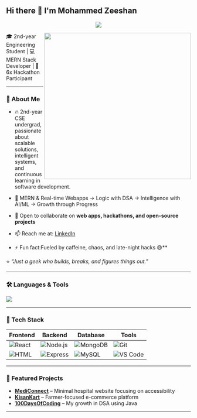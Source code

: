 ## Hi there 👋 I'm Mohammed Zeeshan  

<!-- White Background, Thin Black Text -->
<p align="center">
  <img src="https://capsule-render.vercel.app/api?type=waving&color=0:FFFFFF,100:FFFFFF&height=280&section=header&text=Mohammed%20Zeeshan&fontSize=70&fontColor=000000&animation=fadeIn&fontFamily=JetBrains%20Mono&fontWeight=100" />
</p>

<img align="right" src="https://github.com/user-attachments/assets/8c1eb53e-98a4-487f-bf53-b17441e64216" width="400" />






🎓 2nd-year Engineering Student | 💻 MERN Stack Developer | 🚀 6x Hackathon Participant  

---

### 🚀 About Me
- 🔥 2nd-year CSE undergrad, passionate about scalable solutions, intelligent systems, and continuous learning in software development.
  
- 🌱 MERN & Real-time Webapps → Logic with DSA → Intelligence with AI/ML → Growth through Progress
  
- 👯 Open to collaborate on **web apps, hackathons, and open-source projects**
  
- 📫 Reach me at: [LinkedIn](www.linkedin.com/in/mohammed-zeeshan-7b0227320)
  
- ⚡ Fun fact:Fueled by caffeine, chaos, and late-night hacks 😅**  

⭐️ *“Just a geek who builds, breaks, and figures things out.”*  

---

### 🛠️ Languages & Tools  

<p align="left">
  <img src="https://skillicons.dev/icons?i=java,js,react,nodejs,express,mongodb,html,css,git,github,vscode" />
</p>

---

### 🧰 Tech Stack  

| Frontend | Backend | Database | Tools |
|----------|---------|----------|-------|
| ![React](https://img.shields.io/badge/React-20232A?logo=react&logoColor=61DAFB) | ![Node.js](https://img.shields.io/badge/Node.js-43853D?logo=node.js&logoColor=white) | ![MongoDB](https://img.shields.io/badge/MongoDB-4EA94B?logo=mongodb&logoColor=white) | ![Git](https://img.shields.io/badge/Git-F05032?logo=git&logoColor=white) |
| ![HTML](https://img.shields.io/badge/HTML5-E34F26?logo=html5&logoColor=white) | ![Express](https://img.shields.io/badge/Express.js-000000?logo=express&logoColor=white) | ![MySQL](https://img.shields.io/badge/MySQL-005C84?logo=mysql&logoColor=white) | ![VS Code](https://img.shields.io/badge/VS%20Code-0078D4?logo=visual-studio-code&logoColor=white) |

---




### 🌟 Featured Projects
- [**MediConnect**](https://github.com/Zeeshan-X11/MediConnect) – Minimal hospital website focusing on accessibility  
- [**KisanKart**](https://github.com/Zeeshan-X11/KisanKart) – Farmer-focused e-commerce platform  
- [**100DaysOfCoding**](https://github.com/Zeeshan-X11/100DaysOfCoding) – My growth in DSA using Java  

---
